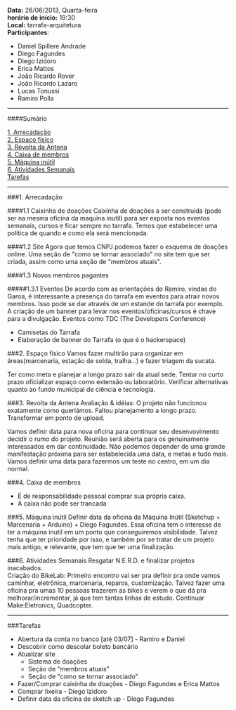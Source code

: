 __Data:__ 26/06/2013, Quarta-feira  
__horário de início:__ 19:30  
__Local:__ tarrafa-arquitetura  
__Participantes__:  

- Daniel Spillere Andrade
- Diego Fagundes
- Diego Izidoro
- Erica Mattos
- João Ricardo Rover
- João Ricardo Lazaro
- Lucas Tonussi
- Ramiro Polla

***

####Sumário

[1. Arrecadação](#1-arrecadao)  
[2. Espaço físico](#2-espao-fsico)  
[3. Revolta da Antena](#3-revolta-da-antena)  
[4. Caixa de membros](#4-caixa-de-membros)  
[5. Máquina inútil](#5-mquina-intil)  
[6. Atividades Semanais](#6-atividades-semanais)  
[Tarefas](#tarefas)  

***

###1. Arrecadação

####1.1 Caixinha de doações
Caixinha de doações a ser construída (pode ser na mesma oficina da
maquina inutil) para ser exposta nos eventos semanais, cursos e ficar
sempre no tarrafa. Temos que estabelecer uma politica de quando e como
ela será mencionada.

####1.2 Site
Agora que temos CNPJ podemos fazer o esquema de doações online. Uma
seção de "como se tornar associado" no site tem que ser criada, assim
como uma seção de "membros atuais".

####1.3 Novos membros pagantes

#####1.3.1 Eventos
De acordo com as orientações do Ramiro, vindas do Garoa, é interessante a presença 
do tarrafa em eventos para atrair novos membros. 
Isso pode se dar através de um estande do tarrafa por exemplo. 
A criação de um banner para levar nos eventos/oficinas/cursos é chave para a divulgação. 
Eventos como TDC (The Developers Conference)

* Camisetas do Tarrafa
* Elaboração de banner do Tarrafa (o que é o hackerspace)

###2. Espaço físico
Vamos fazer multirão para organizar em áreas(marcenaria, estação de solda, tralha...)
e fazer triagem da sucata.

Ter como meta e planejar a longo prazo sair da atual sede. Tentar no curto prazo oficializar espaço como extensão ou laboratório.
Verificar alternativas quanto ao fundo municipal de ciência e tecnologia.

###3. Revolta da Antena
Avaliação & idéias:
O projeto não funcionou exatamente como queriámos.
Faltou planejamento a longo prazo.
Transformar em ponto de upload.

Vamos definir data para nova oficina para continuar seu desenvovimento decidir o rumo do projeto. 
Reunião será aberta para os genuinamente interessados em dar continuidade.
Não podemos depender de uma grande manifestação próxima para
ser estabelecida uma data, e metas e tudo mais. Vamos definir uma data
para fazermos um teste no centro, em um dia normal.

###4. Caixa de membros 
* É de responsabilidade pessoal comprar sua própria caixa.
* A caixa não pode ser trancada

###5. Máquina inútil
Definir data da oficina da Máquina Inútil (Sketchup + Marcenaria +
Arduino) + Diego Fagundes.
Essa oficina tem o interesse de ter a máquina inutil em um
ponto que conseguiremos visibilidade. Talvez tenha que ter prioridade
por isso, e também por se tratar de um projeto mais antigo, e
relevante, que tem que ter uma finalização.

###6. Atividades Semanais
Resgatar N.E.R.D. e finalizar projetos inacabados.  
Criação do BikeLab: Primeiro encontro vai ser pra definir pra onde vamos caminhar,
eletrônica, marcenaria, reparos, customização. Talvez fazer uma oficina pra umas
10 pessoas trazerem as bikes e verem o que dá pra melhorar/incrementar, 
já que tem tantas linhas de estudo.
Continuar Make:Eletronics, Quadcopter.

***

###Tarefas

* Abertura da conta no banco [até 03/07] - Ramiro e Daniel
* Descobrir como descolar boleto bancário
* Atualizar site
    * Sistema de doações
    * Seção de "membros atuais"
    * Seção de "como se tornar associado"
* Fazer/Comprar caixinha de doações - Diego Fagundes e Erica Mattos
* Comprar lixeira - Diego Izidoro
* Definir data da oficina de sketch up - Diego Fagundes

